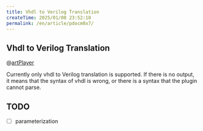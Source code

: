 ```yaml
---
title: Vhdl to Verilog Translation
createTime: 2025/01/08 23:52:18
permalink: /en/article/pdocm0x7/
---
```


## Vhdl to Verilog Translation

@[artPlayer](/videos/lsp/translate-common.mp4)


Currently only vhdl to Verilog translation is supported.
If there is no output, it means that the syntax of vhdl is wrong, or there is a syntax that the plugin cannot parse.

## TODO

- [ ] parameterization